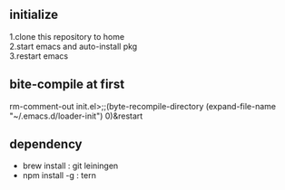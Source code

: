 ## initialize
1.clone this repository to home  
2.start emacs and auto-install pkg  
3.restart emacs  


## bite-compile at first
rm-comment-out init.el>;;(byte-recompile-directory (expand-file-name "~/.emacs.d/loader-init") 0)&restart

## dependency
- brew install : git leiningen
- npm install -g : tern


